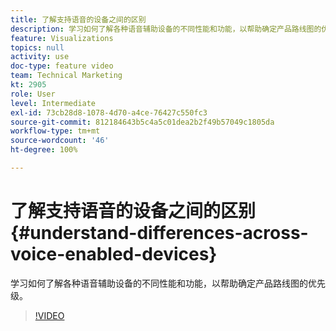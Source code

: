 ```yaml
---
title: 了解支持语音的设备之间的区别
description: 学习如何了解各种语音辅助设备的不同性能和功能，以帮助确定产品路线图的优先级。
feature: Visualizations
topics: null
activity: use
doc-type: feature video
team: Technical Marketing
kt: 2905
role: User
level: Intermediate
exl-id: 73cb28d8-1078-4d70-a4ce-76427c550fc3
source-git-commit: 812184643b5c4a5c01dea2b2f49b57049c1805da
workflow-type: tm+mt
source-wordcount: '46'
ht-degree: 100%

---
```


# 了解支持语音的设备之间的区别 {#understand-differences-across-voice-enabled-devices}

学习如何了解各种语音辅助设备的不同性能和功能，以帮助确定产品路线图的优先级。

>[!VIDEO](https://video.tv.adobe.com/v/34979/?quality=12&learn=on&captions=chi_hans)
